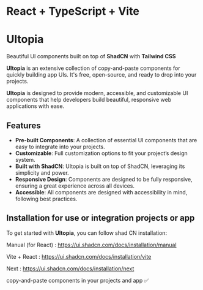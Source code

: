 # React + TypeScript + Vite

# Ultopia
Beautiful UI components built on top of **ShadCN** with **Tailwind CSS**

**Ultopia** is an extensive collection of copy-and-paste components for quickly building app UIs. It's free, open-source, and ready to drop into your projects.

**UItopia** is designed to provide modern, accessible, and customizable UI components that help developers build beautiful, responsive web applications with ease.

## Features

- **Pre-built Components**: A collection of essential UI components that are easy to integrate into your projects.
- **Customizable**: Full customization options to fit your project’s design system.
- **Built with ShadCN**: UItopia is built on top of ShadCN, leveraging its simplicity and power.
- **Responsive Design**: Components are designed to be fully responsive, ensuring a great experience across all devices.
- **Accessible**: All components are designed with accessibility in mind, following best practices.

## Installation for use or integration projects or app

To get started with **UItopia**, you can follow shad CN installation:

Manual (for React) : https://ui.shadcn.com/docs/installation/manual

Vite + React : https://ui.shadcn.com/docs/installation/vite

Next : https://ui.shadcn.com/docs/installation/next

copy-and-paste components in your projects and app ✅

